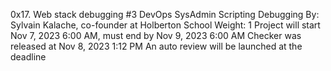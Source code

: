 0x17. Web stack debugging #3
DevOps
SysAdmin
Scripting
Debugging
 By: Sylvain Kalache, co-founder at Holberton School
 Weight: 1
 Project will start Nov 7, 2023 6:00 AM, must end by Nov 9, 2023 6:00 AM
 Checker was released at Nov 8, 2023 1:12 PM
 An auto review will be launched at the deadline
